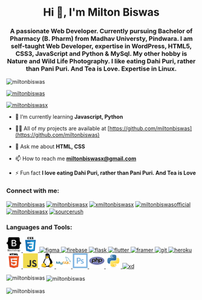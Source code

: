 <h1 align="center">Hi 👋, I'm Milton Biswas</h1>
<h3 align="center">A passionate Web Developer. Currently pursuing Bachelor of Pharmacy (B. Pharm) from Madhav Universty, Pindwara. I am self-taught Web Developer, expertise in WordPress, HTML5, CSS3, JavaScript and Python & MySql. My other hobby is Nature and Wild Life Photography. I like eating Dahi Puri, rather than Pani Puri. And Tea is Love. Expertise in Linux.</h3>

<p align="left"> <img src="https://komarev.com/ghpvc/?username=miltonbiswas&label=Profile%20views&color=0e75b6&style=flat" alt="miltonbiswas" /> </p>

<p align="left"> <a href="https://github.com/ryo-ma/github-profile-trophy"><img src="https://github-profile-trophy.vercel.app/?username=miltonbiswas" alt="miltonbiswas" /></a> </p>

<p align="left"> <a href="https://twitter.com/miltonbiswasx" target="blank"><img src="https://img.shields.io/twitter/follow/miltonbiswasx?logo=twitter&style=for-the-badge" alt="miltonbiswasx" /></a> </p>

- 🌱 I’m currently learning **Javascript, Python**

- 👨‍💻 All of my projects are available at [https://github.com/miltonbiswas](https://github.com/miltonbiswas)

- 💬 Ask me about **HTML, CSS**

- 📫 How to reach me **miltonbiswasx@gmail.com**

- ⚡ Fun fact **I love eating Dahi Puri, rather than Pani Puri. And Tea is Love**

<h3 align="left">Connect with me:</h3>
<p align="left">
<a href="https://dev.to/miltonbiswas" target="blank"><img align="center" src="https://raw.githubusercontent.com/rahuldkjain/github-profile-readme-generator/master/src/images/icons/Social/devto.svg" alt="miltonbiswas" height="30" width="40" /></a>
<a href="https://twitter.com/miltonbiswasx" target="blank"><img align="center" src="https://raw.githubusercontent.com/rahuldkjain/github-profile-readme-generator/master/src/images/icons/Social/twitter.svg" alt="miltonbiswasx" height="30" width="40" /></a>
<a href="https://linkedin.com/in/xmiltonbiswasx" target="blank"><img align="center" src="https://raw.githubusercontent.com/rahuldkjain/github-profile-readme-generator/master/src/images/icons/Social/linked-in-alt.svg" alt="xmiltonbiswasx" height="30" width="40" /></a>
<a href="https://fb.com/miltonbiswasofficial" target="blank"><img align="center" src="https://raw.githubusercontent.com/rahuldkjain/github-profile-readme-generator/master/src/images/icons/Social/facebook.svg" alt="miltonbiswasofficial" height="30" width="40" /></a>
<a href="https://instagram.com/miltonbiswasx" target="blank"><img align="center" src="https://raw.githubusercontent.com/rahuldkjain/github-profile-readme-generator/master/src/images/icons/Social/instagram.svg" alt="miltonbiswasx" height="30" width="40" /></a>
<a href="https://www.youtube.com/c/sourcerush" target="blank"><img align="center" src="https://raw.githubusercontent.com/rahuldkjain/github-profile-readme-generator/master/src/images/icons/Social/youtube.svg" alt="sourcerush" height="30" width="40" /></a>
</p>

<h3 align="left">Languages and Tools:</h3>
<p align="left"> <a href="https://getbootstrap.com" target="_blank" rel="noreferrer"> <img src="https://raw.githubusercontent.com/devicons/devicon/master/icons/bootstrap/bootstrap-plain-wordmark.svg" alt="bootstrap" width="40" height="40"/> </a> <a href="https://www.w3schools.com/css/" target="_blank" rel="noreferrer"> <img src="https://raw.githubusercontent.com/devicons/devicon/master/icons/css3/css3-original-wordmark.svg" alt="css3" width="40" height="40"/> </a> <a href="https://www.figma.com/" target="_blank" rel="noreferrer"> <img src="https://www.vectorlogo.zone/logos/figma/figma-icon.svg" alt="figma" width="40" height="40"/> </a> <a href="https://firebase.google.com/" target="_blank" rel="noreferrer"> <img src="https://www.vectorlogo.zone/logos/firebase/firebase-icon.svg" alt="firebase" width="40" height="40"/> </a> <a href="https://flask.palletsprojects.com/" target="_blank" rel="noreferrer"> <img src="https://www.vectorlogo.zone/logos/pocoo_flask/pocoo_flask-icon.svg" alt="flask" width="40" height="40"/> </a> <a href="https://flutter.dev" target="_blank" rel="noreferrer"> <img src="https://www.vectorlogo.zone/logos/flutterio/flutterio-icon.svg" alt="flutter" width="40" height="40"/> </a> <a href="https://www.framer.com/" target="_blank" rel="noreferrer"> <img src="https://www.vectorlogo.zone/logos/framer/framer-icon.svg" alt="framer" width="40" height="40"/> </a> <a href="https://git-scm.com/" target="_blank" rel="noreferrer"> <img src="https://www.vectorlogo.zone/logos/git-scm/git-scm-icon.svg" alt="git" width="40" height="40"/> </a> <a href="https://heroku.com" target="_blank" rel="noreferrer"> <img src="https://www.vectorlogo.zone/logos/heroku/heroku-icon.svg" alt="heroku" width="40" height="40"/> </a> <a href="https://www.w3.org/html/" target="_blank" rel="noreferrer"> <img src="https://raw.githubusercontent.com/devicons/devicon/master/icons/html5/html5-original-wordmark.svg" alt="html5" width="40" height="40"/> </a> <a href="https://developer.mozilla.org/en-US/docs/Web/JavaScript" target="_blank" rel="noreferrer"> <img src="https://raw.githubusercontent.com/devicons/devicon/master/icons/javascript/javascript-original.svg" alt="javascript" width="40" height="40"/> </a> <a href="https://www.linux.org/" target="_blank" rel="noreferrer"> <img src="https://raw.githubusercontent.com/devicons/devicon/master/icons/linux/linux-original.svg" alt="linux" width="40" height="40"/> </a> <a href="https://www.mysql.com/" target="_blank" rel="noreferrer"> <img src="https://raw.githubusercontent.com/devicons/devicon/master/icons/mysql/mysql-original-wordmark.svg" alt="mysql" width="40" height="40"/> </a> <a href="https://www.photoshop.com/en" target="_blank" rel="noreferrer"> <img src="https://raw.githubusercontent.com/devicons/devicon/master/icons/photoshop/photoshop-line.svg" alt="photoshop" width="40" height="40"/> </a> <a href="https://www.php.net" target="_blank" rel="noreferrer"> <img src="https://raw.githubusercontent.com/devicons/devicon/master/icons/php/php-original.svg" alt="php" width="40" height="40"/> </a> <a href="https://www.python.org" target="_blank" rel="noreferrer"> <img src="https://raw.githubusercontent.com/devicons/devicon/master/icons/python/python-original.svg" alt="python" width="40" height="40"/> </a> <a href="https://www.adobe.com/products/xd.html" target="_blank" rel="noreferrer"> <img src="https://cdn.worldvectorlogo.com/logos/adobe-xd.svg" alt="xd" width="40" height="40"/> </a> </p>

<p><img align="left" src="https://github-readme-stats.vercel.app/api/top-langs?username=miltonbiswas&show_icons=true&locale=en&layout=compact" alt="miltonbiswas" /></p>

<p>&nbsp;<img align="center" src="https://github-readme-stats.vercel.app/api?username=miltonbiswas&show_icons=true&locale=en" alt="miltonbiswas" /></p>

<p><img align="center" src="https://github-readme-streak-stats.herokuapp.com/?user=miltonbiswas&" alt="miltonbiswas" /></p>
